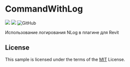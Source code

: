 # CommandWithLog
![](https://img.shields.io/badge/.NET-4.7.2-blue)
![](https://img.shields.io/badge/RevitAPI-2020-blue)
![GitHub](https://img.shields.io/github/license/MyN1ckName/CommandWithLog?color=blue)

Использование логирования NLog в плагине для Revit

## License
This sample is licensed under the terms of the [MIT](https://opensource.org/licenses/MIT) License.
